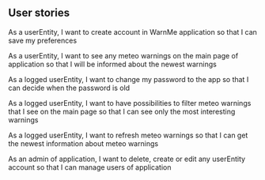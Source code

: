 ## User stories

As a userEntity, I want to create account in WarnMe application so that I can save my preferences

As a userEntity, I want to see any meteo warnings on the main page of application so that I will be informed about the newest warnings

As a logged userEntity, I want to change my password to the app so that I can decide when the password is old

As a logged userEntity, I want to have possibilities to filter meteo warnings that I see on the main page so that I can see only the most interesting warnings 

As a logged userEntity, I want to refresh meteo warnings so that I can get the newest information about meteo warnings  

As an admin of application, I want to delete, create or edit any userEntity account so that I can manage users of application
